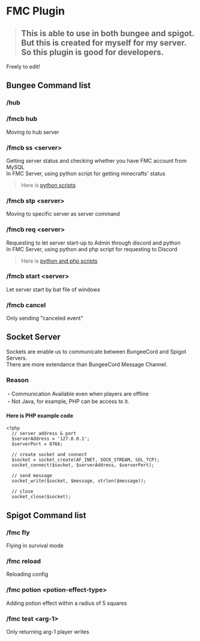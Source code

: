 # FMC Plugin
>## This is able to use in both bungee and spigot.<br>But this is created for myself for my server.<br>So this plugin is good for developers.<br>
Freely to edit!<br>
## Bungee Command list
### /hub
### /fmcb hub
Moving to hub server<br>
### /fmcb ss \<server\>
Getting server status and checking whether you have FMC account from MySQL<br>
In FMC Server, using python script for getting minecrafts' status<br>
>Here is [python scripts](https://github.com/bella2391/Mine_Status)<br>
### /fmcb stp \<server\>
Moving to specific server as server command
### /fmcb req \<server\>
Requesting to let server start-up to Admin through discord and python<br>
In FMC Server, using python and php script for requesting to Discord<br>
>Here is [python and php scripts](https://github.com/bella2391/Discord_Button)
### /fmcb start \<server\>
Let server start by bat file of windows
### /fmcb cancel
Only sending "canceled event"
## Socket Server
Sockets are enable us to communicate between BungeeCord and Spigot Servers.<br>
There are more extendance than BungeeCord Message Channel.
### Reason
・Communication Available even when players are offline<br>
・Not Java, for example, PHP can be access to it.<br>
#### Here is PHP example code
```
<?php
  // server address & port
  $serverAddress = '127.0.0.1';
  $serverPort = 8766;

  // create socket and connect
  $socket = socket_create(AF_INET, SOCK_STREAM, SOL_TCP);
  socket_connect($socket, $serverAddress, $serverPort);

  // send message
  socket_write($socket, $message, strlen($message));

  // close
  socket_close($socket);
```
## Spigot Command list
### /fmc fly
Flying in survival mode
### /fmc reload
Reloading config
### /fmc potion \<potion-effect-type\>
Adding potion effect within a radius of 5 squares
### /fmc test \<arg-1\>
Only returning arg-1 player writes
